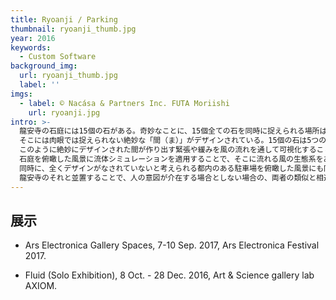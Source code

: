 ```yaml
---
title: Ryoanji / Parking
thumbnail: ryoanji_thumb.jpg
year: 2016
keywords:
  - Custom Software
background_img:
  url: ryoanji_thumb.jpg
  label: ''
imgs:
  - label: © Nacása & Partners Inc. FUTA Moriishi
    url: ryoanji.jpg
intro: >-
  龍安寺の石庭には15個の石がある。奇妙なことに、15個全ての石を同時に捉えられる場所はどこにも存在しない。舞台のどこから見ても最大で14個の石しか見えないのだ。
  そこには肉眼では捉えられない絶妙な「間（ま）」がデザインされている。15個の石は5つの群に分けることができるのだが、この群の間に垂直2等分線を引いていくと、植物が成長していくパターンがたちあらわれることも近年の研究で明らかになっている。
  このように絶妙にデザインされた間が作り出す緊張や緩みを風の流れを通して可視化することができないかと考えた。
  石庭を俯瞰した風景に流体シミュレーションを適用することで、そこに流れる風の生態系をあらわにしようと試みた。
  同時に、全くデザインがなされていないと考えられる都内のある駐車場を俯瞰した風景にも同様のシミュレーションを適用し、
  龍安寺のそれと並置することで、人の意図が介在する場合としない場合の、両者の類似と相違を考える契機を提供することにした。
---
```




## 展示

- Ars Electronica Gallery Spaces, 7-10 Sep. 2017, Ars Electronica Festival 2017.

- Fluid (Solo Exhibition), 8 Oct. - 28 Dec. 2016, Art & Science gallery lab AXIOM.
